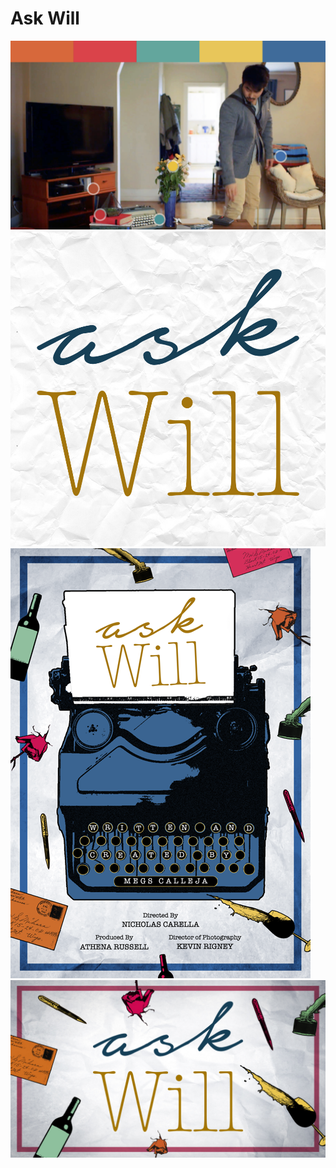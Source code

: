 # Ask Will

![Ask Will Colour Inspiration](../assets/ask-will--colour.jpg)
![Ask Will Logo](../assets/ask-will--logo--paper-square.jpg)
![Ask Will Box Art](../assets/ask-will--box-art.png)
![Ask Will Thumbnail](../assets/ask-will--thumbnail.jpg)
